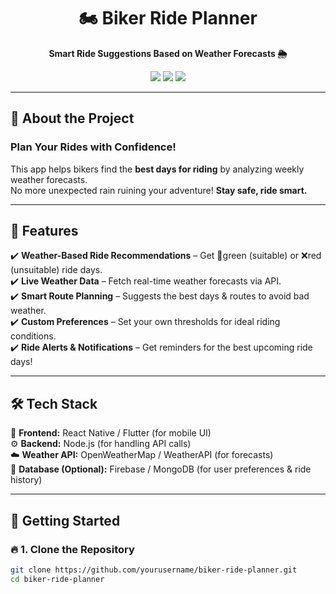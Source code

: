 <h1 align="center">🏍️ Biker Ride Planner</h1>
<p align="center">
  <b>Smart Ride Suggestions Based on Weather Forecasts 🌦️</b>  
</p>
<p align="center">
  <img src="https://img.shields.io/badge/Status-Under%20Development-orange" />
  <img src="https://img.shields.io/badge/Made%20With-React%20Native%20|%20Node.js-blue" />
  <img src="https://img.shields.io/badge/License-MIT-green" />
</p>

---

## 🚀 About the Project  
### **Plan Your Rides with Confidence!**  
This app helps bikers find the **best days for riding** by analyzing weekly weather forecasts.  
No more unexpected rain ruining your adventure! **Stay safe, ride smart.**  

---

## 🌟 Features  
✔️ **Weather-Based Ride Recommendations** – Get 🚦green (suitable) or ❌red (unsuitable) ride days.  
✔️ **Live Weather Data** – Fetch real-time weather forecasts via API.  
✔️ **Smart Route Planning** – Suggests the best days & routes to avoid bad weather.  
✔️ **Custom Preferences** – Set your own thresholds for ideal riding conditions.  
✔️ **Ride Alerts & Notifications** – Get reminders for the best upcoming ride days!  

---


## 🛠️ Tech Stack  
📱 **Frontend:** React Native / Flutter (for mobile UI)  
⚙️ **Backend:** Node.js (for handling API calls)  
☁️ **Weather API:** OpenWeatherMap / WeatherAPI (for forecasts)  
💾 **Database (Optional):** Firebase / MongoDB (for user preferences & ride history)  

---

## 🏁 Getting Started  

### 🔥 1. Clone the Repository  
```bash
git clone https://github.com/yourusername/biker-ride-planner.git
cd biker-ride-planner

